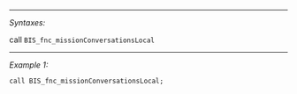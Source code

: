 


---
*Syntaxes:*

call `BIS_fnc_missionConversationsLocal`

---
*Example 1:*

```sqf
call BIS_fnc_missionConversationsLocal;
```